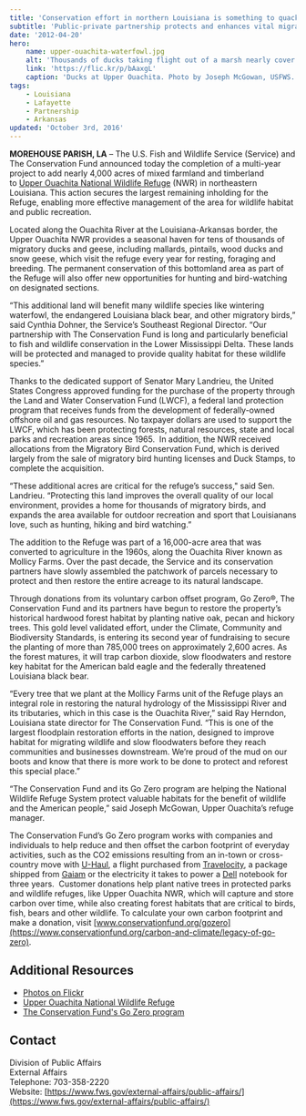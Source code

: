 ```yaml
---
title: 'Conservation effort in northern Louisiana is something to quack about'
subtitle: 'Public-private partnership protects and enhances vital migratory lands at Upper Ouachita National Wildlife Refuge'
date: '2012-04-20'
hero:
    name: upper-ouachita-waterfowl.jpg
    alt: 'Thousands of ducks taking flight out of a marsh nearly cover the sky.'
    link: 'https://flic.kr/p/bAaxgL'
    caption: 'Ducks at Upper Ouachita. Photo by Joseph McGowan, USFWS.'
tags:
    - Louisiana
    - Lafayette
    - Partnership
    - Arkansas
updated: 'October 3rd, 2016'
---
```


**MOREHOUSE PARISH, LA** – The U.S. Fish and Wildlife Service (Service) and The Conservation Fund announced today the completion of a multi-year project to add nearly 4,000 acres of mixed farmland and timberland to [Upper Ouachita National Wildlife Refuge](http://www.fws.gov/upperouachita/) (NWR) in northeastern Louisiana. This action secures the largest remaining inholding for the Refuge, enabling more effective management of the area for wildlife habitat and public recreation.

Located along the Ouachita River at the Louisiana-Arkansas border, the Upper Ouachita NWR provides a seasonal haven for tens of thousands of migratory ducks and geese, including mallards, pintails, wood ducks and snow geese, which visit the refuge every year for resting, foraging and breeding. The permanent conservation of this bottomland area as part of the Refuge will also offer new opportunities for hunting and bird-watching on designated sections. 

“This additional land will benefit many wildlife species like wintering waterfowl, the endangered Louisiana black bear, and other migratory birds,” said Cynthia Dohner, the Service’s Southeast Regional Director. “Our partnership with The Conservation Fund is long and particularly beneficial to fish and wildlife conservation in the Lower Mississippi Delta. These lands will be protected and managed to provide quality habitat for these wildlife species.”

Thanks to the dedicated support of Senator Mary Landrieu, the United States Congress approved funding for the purchase of the property through the Land and Water Conservation Fund (LWCF), a federal land protection program that receives funds from the development of federally-owned offshore oil and gas resources. No taxpayer dollars are used to support the LWCF, which has been protecting forests, natural resources, state and local parks and recreation areas since 1965.  In addition, the NWR received allocations from the Migratory Bird Conservation Fund, which is derived largely from the sale of migratory bird hunting licenses and Duck Stamps, to complete the acquisition.

“These additional acres are critical for the refuge’s success," said Sen. Landrieu. “Protecting this land improves the overall quality of our local environment, provides a home for thousands of migratory birds, and expands the area available for outdoor recreation and sport that Louisianans love, such as hunting, hiking and bird watching.”

The addition to the Refuge was part of a 16,000-acre area that was converted to agriculture in the 1960s, along the Ouachita River known as Mollicy Farms. Over the past decade, the Service and its conservation partners have slowly assembled the patchwork of parcels necessary to protect and then restore the entire acreage to its natural landscape. 

Through donations from its voluntary carbon offset program, Go Zero®, The Conservation Fund and its partners have begun to restore the property’s historical hardwood forest habitat by planting native oak, pecan and hickory trees. This gold level validated effort, under the Climate, Community and Biodiversity Standards, is entering its second year of fundraising to secure the planting of more than 785,000 trees on approximately 2,600 acres. As the forest matures, it will trap carbon dioxide, slow floodwaters and restore key habitat for the American bald eagle and the federally threatened Louisiana black bear. 

“Every tree that we plant at the Mollicy Farms unit of the Refuge plays an integral role in restoring the natural hydrology of the Mississippi River and its tributaries, which in this case is the Ouachita River,” said Ray Herndon, Louisiana state director for The Conservation Fund. “This is one of the largest floodplain restoration efforts in the nation, designed to improve habitat for migrating wildlife and slow floodwaters before they reach communities and businesses downstream. We’re proud of the mud on our boots and know that there is more work to be done to protect and reforest this special place.”

“The Conservation Fund and its Go Zero program are helping the National Wildlife Refuge System protect valuable habitats for the benefit of wildlife and the American people,” said Joseph McGowan, Upper Ouachita’s refuge manager. 

The Conservation Fund’s Go Zero program works with companies and individuals to help reduce and then offset the carbon footprint of everyday activities, such as the CO2 emissions resulting from an in-town or cross-country move with [U-Haul](http://www.uhaul.com/), a flight purchased from [Travelocity](http://www.travelocity.com/), a package shipped from [Gaiam](http://www.gaiam.com/) or the electricity it takes to power a [Dell](http://dell.com/earth) notebook for three years.  Customer donations help plant native trees in protected parks and wildlife refuges, like Upper Ouachita NWR, which will capture and store carbon over time, while also creating forest habitats that are critical to birds, fish, bears and other wildlife. To calculate your own carbon footprint and make a donation, visit [www.conservationfund.org/gozero](https://www.conservationfund.org/carbon-and-climate/legacy-of-go-zero).

## Additional Resources

 - [Photos on Flickr](http://bit.ly/IDMB6k)
 - [Upper Ouachita National Wildlife Refuge](https://www.fws.gov/upperouachita/)
 - [The Conservation Fund's Go Zero program](https://www.conservationfund.org/carbon-and-climate/legacy-of-go-zero)

## Contact

Division of Public Affairs  
External Affairs  
Telephone: 703-358-2220  
Website: [https://www.fws.gov/external-affairs/public-affairs/](https://www.fws.gov/external-affairs/public-affairs/)
